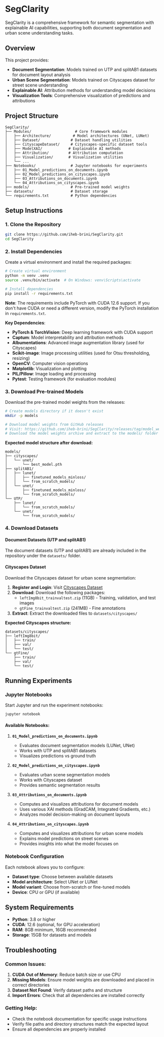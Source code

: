 # SegClarity

SegClarity is a comprehensive framework for semantic segmentation with explainable AI capabilities, supporting both document segmentation and urban scene understanding tasks.

## Overview

This project provides:
- **Document Segmentation**: Models trained on UTP and splitAB1 datasets for document layout analysis
- **Urban Scene Segmentation**: Models trained on Cityscapes dataset for street scene understanding
- **Explainable AI**: Attribution methods for understanding model decisions
- **Visualization Tools**: Comprehensive visualization of predictions and attributions

## Project Structure

```
SegClarity/
├── Modules/                    # Core framework modules
│   ├── Architecture/          # Model architectures (UNet, LUNet)
│   ├── Dataset/              # Dataset handling utilities
│   ├── CityscapeDataset/     # Cityscapes-specific dataset tools
│   ├── ModelXAI/            # Explainable AI methods
│   ├── Attribution/         # Attribution computation
│   ├── Visualization/       # Visualization utilities
│   └── ...
├── Notebooks/                # Jupyter notebooks for experiments
│   ├── 01_Model_predictions_on_documents.ipynb
│   ├── 02_Model_predictions_on_cityscapes.ipynb
│   ├── 03_Attributions_on_documents.ipynb
│   └── 04_Attributions_on_cityscapes.ipynb
├── models/                   # Pre-trained model weights
├── datasets/                 # Dataset storage
└── requirements.txt          # Python dependencies
```

## Setup Instructions

### 1. Clone the Repository

```bash
git clone https://github.com/iheb-brini/SegClarity.git
cd SegClarity
```

### 2. Install Dependencies

Create a virtual environment and install the required packages:

```bash
# Create virtual environment
python -m venv .venv
source .venv/bin/activate  # On Windows: venv\Scripts\activate

# Install dependencies
pip install -r requirements.txt
```

**Note**: The requirements include PyTorch with CUDA 12.6 support. If you don't have CUDA or need a different version, modify the PyTorch installation in `requirements.txt`.

**Key Dependencies**:
- **PyTorch & TorchVision**: Deep learning framework with CUDA support
- **Captum**: Model interpretability and attribution methods
- **Albumentations**: Advanced image augmentation library (used for Cityscapes)
- **Scikit-image**: Image processing utilities (used for Otsu thresholding, resizing)
- **OpenCV**: Computer vision operations
- **Matplotlib**: Visualization and plotting
- **PIL/Pillow**: Image loading and processing
- **Pytest**: Testing framework (for evaluation modules)

### 3. Download Pre-trained Models

Download the pre-trained model weights from the releases:

```bash
# Create models directory if it doesn't exist
mkdir -p models

# Download model weights from GitHub releases
# Visit: https://github.com/iheb-brini/SegClarity/releases/tag/model_weights
# Download the model weights archive and extract to the models/ folder
```

**Expected model structure after download:**
```
models/
├── cityscapes/
│   └── unet/
│       └── best_model.pth
├── splitAB1/
│   ├── lunet/
│   │   ├── finetuned_models_minloss/
│   │   └── from_scratch_models/
│   └── unet/
│       ├── finetuned_models_minloss/
│       └── from_scratch_models/
└── UTP/
    ├── lunet/
    │   └── from_scratch_models/
    └── unet/
        └── from_scratch_models/
```

### 4. Download Datasets

#### Document Datasets (UTP and splitAB1)
The document datasets (UTP and splitAB1) are already included in the repository under the `datasets/` folder.

#### Cityscapes Dataset
Download the Cityscapes dataset for urban scene segmentation:

1. **Register and Login**: Visit [Cityscapes Dataset](https://www.cityscapes-dataset.com/file-handling/?packageID=3)
2. **Download**: Download the following packages:
   - `leftImg8bit_trainvaltest.zip` (11GB) - Training, validation, and test images
   - `gtFine_trainvaltest.zip` (241MB) - Fine annotations
3. **Extract**: Extract the downloaded files to `datasets/cityscapes/`

**Expected Cityscapes structure:**
```
datasets/cityscapes/
├── leftImg8bit/
│   ├── train/
│   ├── val/
│   └── test/
└── gtFine/
    ├── train/
    ├── val/
    └── test/
```

## Running Experiments

### Jupyter Notebooks

Start Jupyter and run the experiment notebooks:

```bash
jupyter notebook
```

#### Available Notebooks:

1. **`01_Model_predictions_on_documents.ipynb`**
   - Evaluates document segmentation models (LUNet, UNet)
   - Works with UTP and splitAB1 datasets
   - Visualizes predictions vs ground truth

2. **`02_Model_predictions_on_cityscapes.ipynb`**
   - Evaluates urban scene segmentation models
   - Works with Cityscapes dataset
   - Provides semantic segmentation results

3. **`03_Attributions_on_documents.ipynb`**
   - Computes and visualizes attributions for document models
   - Uses various XAI methods (GradCAM, Integrated Gradients, etc.)
   - Analyzes model decision-making on document layouts

4. **`04_Attributions_on_cityscapes.ipynb`**
   - Computes and visualizes attributions for urban scene models
   - Explains model predictions on street scenes
   - Provides insights into what the model focuses on

### Notebook Configuration

Each notebook allows you to configure:
- **Dataset type**: Choose between available datasets
- **Model architecture**: Select UNet or LUNet
- **Model variant**: Choose from-scratch or fine-tuned models
- **Device**: CPU or GPU (if available)

## System Requirements

- **Python**: 3.8 or higher
- **CUDA**: 12.6 (optional, for GPU acceleration)
- **RAM**: 8GB minimum, 16GB recommended
- **Storage**: 15GB for datasets and models

## Troubleshooting

### Common Issues:

1. **CUDA Out of Memory**: Reduce batch size or use CPU
2. **Missing Models**: Ensure model weights are downloaded and placed in correct directories
3. **Dataset Not Found**: Verify dataset paths and structure
4. **Import Errors**: Check that all dependencies are installed correctly

### Getting Help:

- Check the notebook documentation for specific usage instructions
- Verify file paths and directory structures match the expected layout
- Ensure all dependencies are properly installed

<!-- 
## Citation

If you use this work in your research, please cite:

```bibtex
@software{segclarity,
  title={SegClarity: Semantic Segmentation with Explainable AI},
  author={Iheb Brini},
  year={2025},
  url={https://github.com/iheb-brini/SegClarity}
}
```

## License

This project is licensed under the terms specified in the [LICENSE](LICENSE) file.
-->